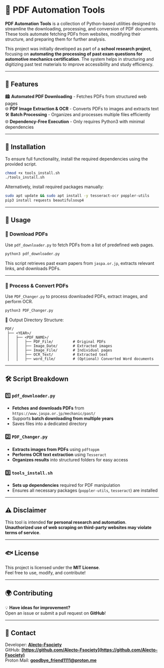 # 📝 PDF Automation Tools

**PDF Automation Tools** is a collection of Python-based utilities designed to streamline the downloading, processing, and conversion of PDF documents. These tools automate fetching PDFs from websites, modifying their structure, and preparing them for further analysis.

This project was initially developed as part of a **school research project**, focusing on **automating the processing of past exam questions for automotive mechanics certification**. The system helps in structuring and digitizing past test materials to improve accessibility and study efficiency.

---

## **📌 Features**
🏙 **Automated PDF Downloading** - Fetches PDFs from structured web pages  
🌐 **PDF Image Extraction & OCR** - Converts PDFs to images and extracts text  
🛠 **Batch Processing** - Organizes and processes multiple files efficiently  
🌐 **Dependency-Free Execution** - Only requires Python3 with minimal dependencies  

---

## **🎅 Installation**
To ensure full functionality, install the required dependencies using the provided script.

```bash
chmod +x tools_install.sh
./tools_install.sh
```

Alternatively, install required packages manually:
```bash
sudo apt update && sudo apt install -y tesseract-ocr poppler-utils
pip3 install requests beautifulsoup4
```

---

## **🚀 Usage**
### **🔹 Download PDFs**
Use `pdf_downloader.py` to fetch PDFs from a list of predefined web pages.

```bash
python3 pdf_downloader.py
```

This script retrieves past exam papers from `jaspa.or.jp`, extracts relevant links, and downloads PDFs.

---

### **🔹 Process & Convert PDFs**
Use `PDF_Changer.py` to process downloaded PDFs, extract images, and perform OCR.

```bash
python3 PDF_Changer.py
```

💂 Output Directory Structure:
```
PDF/
 ├── <YEAR>/
 │   ├── <PDF_NAME>/
 │   │   ├── PDF_File/         # Original PDFs
 │   │   ├── Image_Date/       # Extracted images
 │   │   ├── Image_File/       # Individual pages
 │   │   ├── OCR_Text/         # Extracted text
 │   │   ├── word_file/        # (Optional) Converted Word documents
```

---

## **🛠 Script Breakdown**
### **1️⃣ `pdf_downloader.py`**
- **Fetches and downloads PDFs** from `https://www.jaspa.or.jp/mechanic/past/`
- Supports **batch downloading from multiple years**
- Saves files into a dedicated directory

### **2️⃣ `PDF_Changer.py`**
- **Extracts images from PDFs** using `pdftoppm`
- **Performs OCR text extraction** using `Tesseract`
- **Organizes results** into structured folders for easy access

### **3️⃣ `tools_install.sh`**
- **Sets up dependencies** required for PDF manipulation
- Ensures all necessary packages (`poppler-utils`, `tesseract`) are installed

---

## **⚠️ Disclaimer**
This tool is intended **for personal research and automation**.  
**Unauthorized use of web scraping on third-party websites may violate terms of service**.  

---

## **🐟 License**
This project is licensed under the **MIT License**.  
Feel free to use, modify, and contribute!

---

## **🌍 Contributing**
💡 **Have ideas for improvement?**  
Open an issue or submit a pull request on **GitHub**!

---

## **💎 Contact**
Developer: **[Alecto-Fsociety](https://github.com/Alecto-Fsociety)**  
GitHub: **[https://github.com/Alecto-Fsociety](https://github.com/Alecto-Fsociety)**  
Proton Mail: **goodbye_friend1111@proton.me**
